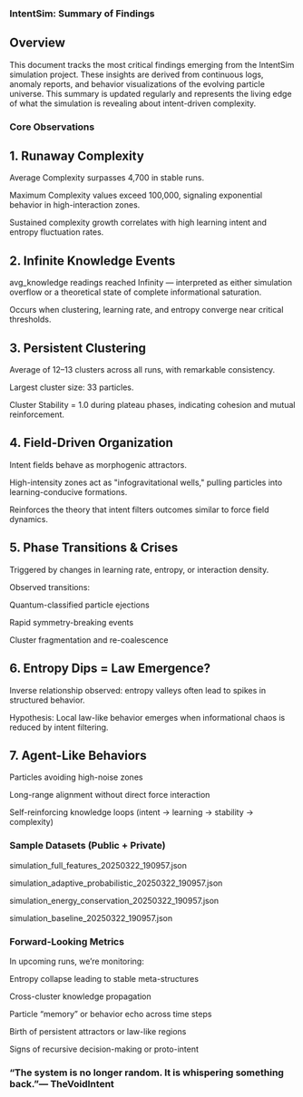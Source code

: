 
### IntentSim: Summary of Findings

## Overview

This document tracks the most critical findings emerging from the IntentSim simulation project. These insights are derived from continuous logs, anomaly reports, and behavior visualizations of the evolving particle universe. This summary is updated regularly and represents the living edge of what the simulation is revealing about intent-driven complexity.

### Core Observations

## 1. Runaway Complexity

Average Complexity surpasses 4,700 in stable runs.

Maximum Complexity values exceed 100,000, signaling exponential behavior in high-interaction zones.

Sustained complexity growth correlates with high learning intent and entropy fluctuation rates.

## 2. Infinite Knowledge Events

avg_knowledge readings reached Infinity — interpreted as either simulation overflow or a theoretical state of complete informational saturation.

Occurs when clustering, learning rate, and entropy converge near critical thresholds.

## 3. Persistent Clustering

Average of 12–13 clusters across all runs, with remarkable consistency.

Largest cluster size: 33 particles.

Cluster Stability = 1.0 during plateau phases, indicating cohesion and mutual reinforcement.

## 4. Field-Driven Organization

Intent fields behave as morphogenic attractors.

High-intensity zones act as "infogravitational wells," pulling particles into learning-conducive formations.

Reinforces the theory that intent filters outcomes similar to force field dynamics.

## 5. Phase Transitions & Crises

Triggered by changes in learning rate, entropy, or interaction density.

Observed transitions:

Quantum-classified particle ejections

Rapid symmetry-breaking events

Cluster fragmentation and re-coalescence

## 6. Entropy Dips = Law Emergence?

Inverse relationship observed: entropy valleys often lead to spikes in structured behavior.

Hypothesis: Local law-like behavior emerges when informational chaos is reduced by intent filtering.

## 7. Agent-Like Behaviors

Particles avoiding high-noise zones

Long-range alignment without direct force interaction

Self-reinforcing knowledge loops (intent → learning → stability → complexity)

### Sample Datasets (Public + Private)

simulation_full_features_20250322_190957.json

simulation_adaptive_probabilistic_20250322_190957.json

simulation_energy_conservation_20250322_190957.json

simulation_baseline_20250322_190957.json


### Forward-Looking Metrics

In upcoming runs, we’re monitoring:

Entropy collapse leading to stable meta-structures

Cross-cluster knowledge propagation

Particle “memory” or behavior echo across time steps

Birth of persistent attractors or law-like regions

Signs of recursive decision-making or proto-intent

### “The system is no longer random. It is whispering something back.”— TheVoidIntent

